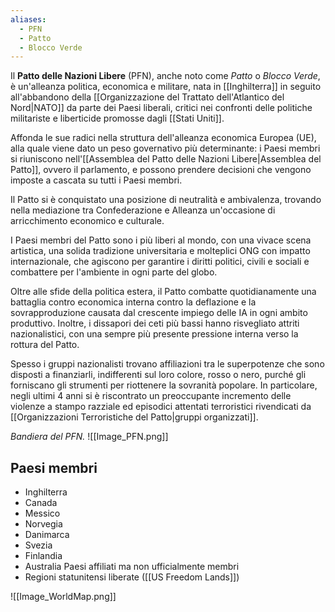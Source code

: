 ```yaml
---
aliases:
  - PFN
  - Patto
  - Blocco Verde
---
```

Il **Patto delle Nazioni Libere** (PFN), anche noto come *Patto* o *Blocco Verde*, è un'alleanza politica, economica e militare, nata in [[Inghilterra]] in seguito all'abbandono della [[Organizzazione del Trattato dell'Atlantico del Nord|NATO]] da parte dei Paesi liberali, critici nei confronti delle politiche militariste e liberticide promosse dagli [[Stati Uniti]].

Affonda le sue radici nella struttura dell'alleanza economica Europea (UE), alla quale viene dato un peso governativo più determinante: i Paesi membri si riuniscono nell'[[Assemblea del Patto delle Nazioni Libere|Assemblea del Patto]], ovvero il parlamento, e possono prendere decisioni che vengono imposte a cascata su tutti i Paesi membri.

Il Patto si è conquistato una posizione di neutralità e ambivalenza, trovando nella mediazione tra Confederazione e Alleanza un'occasione di arricchimento economico e culturale.

I Paesi membri del Patto sono i più liberi al mondo, con una vivace scena artistica, una solida tradizione universitaria e molteplici ONG con impatto internazionale, che agiscono per garantire i diritti politici, civili e sociali e combattere per l'ambiente in ogni parte del globo.

Oltre alle sfide della politica estera, il Patto combatte quotidianamente una battaglia contro economica interna contro la deflazione e la sovrapproduzione causata dal crescente impiego delle IA in ogni ambito produttivo. Inoltre, i dissapori dei ceti più bassi hanno risvegliato attriti nazionalistici, con una sempre più presente pressione interna verso la rottura del Patto. 

Spesso i gruppi nazionalisti trovano affiliazioni tra le superpotenze che sono disposti a finanziarli, indifferenti sul loro colore, rosso o nero, purché gli forniscano gli strumenti per riottenere la sovranità popolare. In particolare, negli ultimi 4 anni si è riscontrato un preoccupante incremento delle violenze a stampo razziale ed episodici attentati terroristici rivendicati da [[Organizzazioni Terroristiche del Patto|gruppi organizzati]].

*Bandiera del PFN.*
![[Image_PFN.png]]

## Paesi membri
- Inghilterra
- Canada
- Messico 
- Norvegia 
- Danimarca
- Svezia
- Finlandia
- Australia
Paesi affiliati ma non ufficialmente membri
- Regioni statunitensi liberate ([[US Freedom Lands]])

![[Image_WorldMap.png]]